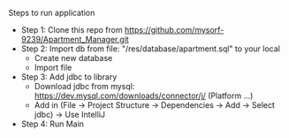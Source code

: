 Steps to run application
- Step 1: Clone this repo from https://github.com/mysorf-9239/Apartment_Manager.git
- Step 2: Import db from file: "/res/database/apartment.sql" to your local
   - Create new database
   - Import file
- Step 3: Add jdbc to library
   - Download jdbc from mysql: https://dev.mysql.com/downloads/connector/j/  (Platform ...)
   - Add in (File -> Project Structure -> Dependencies -> Add -> Select jdbc) -> Use IntelliJ
- Step 4: Run Main
